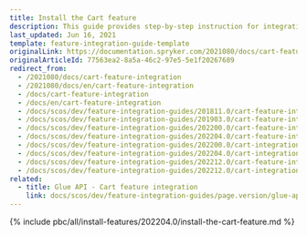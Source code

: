 ```yaml
---
title: Install the Cart feature
description: This guide provides step-by-step instruction for integrating Add product to cart from the Catalog page feature into your project.
last_updated: Jun 16, 2021
template: feature-integration-guide-template
originalLink: https://documentation.spryker.com/2021080/docs/cart-feature-integration
originalArticleId: 77563ea2-8a5a-46c2-97e5-5e1f20267689
redirect_from:
  - /2021080/docs/cart-feature-integration
  - /2021080/docs/en/cart-feature-integration
  - /docs/cart-feature-integration
  - /docs/en/cart-feature-integration
  - /docs/scos/dev/feature-integration-guides/201811.0/cart-feature-integration.html
  - /docs/scos/dev/feature-integration-guides/201903.0/cart-feature-integration.html
  - /docs/scos/dev/feature-integration-guides/202200.0/cart-feature-integration.html
  - /docs/scos/dev/feature-integration-guides/202204.0/cart-feature-integration.html
  - /docs/scos/dev/feature-integration-guides/202200.0/cart-integration.html  
  - /docs/scos/dev/feature-integration-guides/202204.0/cart-integration.html
  - /docs/scos/dev/feature-integration-guides/202212.0/cart-feature-integration.html  
  - /docs/scos/dev/feature-integration-guides/202212.0/cart-integration.html
related:
  - title: Glue API - Cart feature integration
    link: docs/scos/dev/feature-integration-guides/page.version/glue-api/glue-api-cart-feature-integration.html
---
```


{% include pbc/all/install-features/202204.0/install-the-cart-feature.md %} <!-- To edit, see /_includes/pbc/all/install-features/202204.0/install-the-cart-feature.md -->
